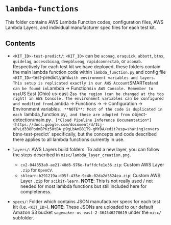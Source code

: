 # `lambda-functions`

This folder contains AWS Lambda Function codes, configuration files, AWS Lambda Layers, and individual manufacturer spec files for each test kit.

## Contents

* `<KIT_ID>-test-predict/`: `<KIT_ID>` can be `aconag`, `oraquick`, `abbott`, `btnx`, `quidelag`, `accessbioag`, `deepblueag`, `rapidconnectab`, or `aconab`. Respectively for each test kit we have deployed, these folders contain the main lambda function code within `lambda_function.py` and config file `<KIT_ID>`-test-predict.yaml` with environment variables and layers. This setup is replicated exactly in our AWS Account `SMARTest` and can be found in `Lambda -> Functions` in AWS Console. Remember to use `US East (Ohio) us-east-2` as the region (can be changed at the top right) in AWS Console. The environment variables can be configured and modified from `Lambda -> Functions -> <CHOOSE A FUNCTION> -> Configuration -> Environment variables`. **NOTE**: Most of the code is duplicated in each `lambda_function.py`, and these are adopted from `object-detection/main.py`. [*Cloud Pipeline Inference Documentation*](https://docs.google.com/document/d/1Lj-oPvLd338PodmBPKz50tBA_p9gLbAnB81T9-gMYDA/edit?usp=sharing)covers `btnx-test-predict` specifically, but the concepts and code described there applies to all lambda functions currently in use.

* `layers/`: AWS Layers build folders. To add a new layer, you can follow the steps described in `misc/lambda_layer_creation.png`.
	* `cv2-044353a0-ae21-40d6-976e-faffdcfe1e36.zip`: Custom AWS Layer `.zip` for `OpenCV`.
	* `sklearn-b291219a-d95f-435e-9c4b-02da2d5524ea.zip`: Custom AWS Layer `.zip` for `scikit-learn`. **NOTE**: This is not really used / not needed for most lambda functions but still included here for completeness.

* `specs/`: Folder which contains JSON manufacturer specs for each test kit (i.e. `<KIT_ID>`). **NOTE**: These JSONs are uploaded to our default Amazon S3 bucket `sagemaker-us-east-2-364546270619` under the `misc/` subfolder.